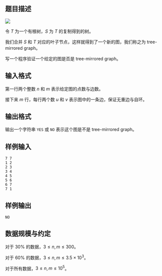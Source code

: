 ## 题目描述

![](file://pic1.jpg)

令 $T$ 为一个有根树，$S$ 为 $T$ 的复制得到的树。

我们合并 $S$ 和 $T$ 对应的叶子节点，这样就得到了一个新的图，我们称之为 tree-mirrored graph。

写一个程序验证一个给定的图是否是 tree-mirrored graph。

## 输入格式

第一行两个整数 $n$ 和 $m$ 表示给定图的点数与边数。

接下来 $m$ 行，每行两个数 $u$ 和 $v$ 表示图中的一条边，保证无重边与自环。

## 输出格式

输出一个字符串 `YES` 或 `NO` 表示这个图是不是 tree-mirrored graph。

## 样例输入

```plain
7 7
1 2
2 3
3 4
4 5
5 6
6 7
7 1
```

## 样例输出

```plain
NO
```

## 数据规模与约定

对于 $30\%$ 的数据，$3 \le n,m \le 300$。

对于 $60\%$ 的数据，$3 \le n,m \le 3.5\times 10^3$。

对于所有数据，$3 \le n,m \le 10^5$。

